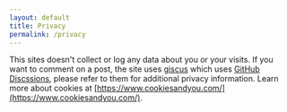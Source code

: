 ```yaml
---
layout: default
title: Privacy
permalink: /privacy
---
```


This sites doesn't collect or log any data about you or your visits. If you want to 
comment on a post, the site uses  [giscus](https://giscus.app/) which uses 
[GitHub Discssions](https://github.com/features/discussions), please refer to them for
additional privacy information. Learn more about cookies at 
[https://www.cookiesandyou.com/](https://www.cookiesandyou.com/). 


